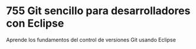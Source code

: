 # 755 Git sencillo para desarrolladores con Eclipse

Aprende los fundamentos del control de versiones Git usando Eclipse
